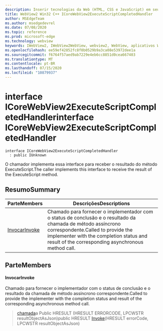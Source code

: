 ```yaml
---
description: Inserir tecnologias da Web (HTML, CSS e JavaScript) em seus aplicativos nativos com o controle WebView2 do Microsoft Edge
title: WebView2 Win32 C++ ICoreWebView2ExecuteScriptCompletedHandler
author: MSEdgeTeam
ms.author: msedgedevrel
ms.date: 07/08/2020
ms.topic: reference
ms.prod: microsoft-edge
ms.technology: webview
keywords: IWebView2, IWebView2WebView, webview2, WebView, aplicativos Win32, Win32, Edge, ICoreWebView2, ICoreWebView2Controller, controle do navegador, HTML Edge, ICoreWebView2ExecuteScriptCompletedHandler
ms.openlocfilehash: ee59ef42852fc8f0b0529b9a3ca08e53972dee1a
ms.sourcegitcommit: f6764f57aed9ab7229e4eb6cc8851d0cea667403
ms.translationtype: MT
ms.contentlocale: pt-BR
ms.lasthandoff: 07/15/2020
ms.locfileid: "10879937"
---
```

# <span data-ttu-id="5e49f-104">interface ICoreWebView2ExecuteScriptCompletedHandler</span><span class="sxs-lookup"><span data-stu-id="5e49f-104">interface ICoreWebView2ExecuteScriptCompletedHandler</span></span> 

```
interface ICoreWebView2ExecuteScriptCompletedHandler
  : public IUnknown
```

<span data-ttu-id="5e49f-105">O chamador implementa essa interface para receber o resultado do método ExecuteScript.</span><span class="sxs-lookup"><span data-stu-id="5e49f-105">The caller implements this interface to receive the result of the ExecuteScript method.</span></span>

## <span data-ttu-id="5e49f-106">Resumo</span><span class="sxs-lookup"><span data-stu-id="5e49f-106">Summary</span></span>

 <span data-ttu-id="5e49f-107">Parte</span><span class="sxs-lookup"><span data-stu-id="5e49f-107">Members</span></span>                        | <span data-ttu-id="5e49f-108">Descrições</span><span class="sxs-lookup"><span data-stu-id="5e49f-108">Descriptions</span></span>
--------------------------------|---------------------------------------------
[<span data-ttu-id="5e49f-109">Invocar</span><span class="sxs-lookup"><span data-stu-id="5e49f-109">Invoke</span></span>](#invoke) | <span data-ttu-id="5e49f-110">Chamado para fornecer o implementador com o status de conclusão e o resultado da chamada de método assíncrono correspondente.</span><span class="sxs-lookup"><span data-stu-id="5e49f-110">Called to provide the implementer with the completion status and result of the corresponding asynchronous method call.</span></span>

## <span data-ttu-id="5e49f-111">Parte</span><span class="sxs-lookup"><span data-stu-id="5e49f-111">Members</span></span>

#### <span data-ttu-id="5e49f-112">Invocar</span><span class="sxs-lookup"><span data-stu-id="5e49f-112">Invoke</span></span> 

<span data-ttu-id="5e49f-113">Chamado para fornecer o implementador com o status de conclusão e o resultado da chamada de método assíncrono correspondente.</span><span class="sxs-lookup"><span data-stu-id="5e49f-113">Called to provide the implementer with the completion status and result of the corresponding asynchronous method call.</span></span>

> <span data-ttu-id="5e49f-114">[chamada](#invoke)a Public HRESULT (HRESULT ERRORCODE, LPCWSTR resultObjectAsJson)</span><span class="sxs-lookup"><span data-stu-id="5e49f-114">public HRESULT [Invoke](#invoke)(HRESULT errorCode, LPCWSTR resultObjectAsJson)</span></span>

